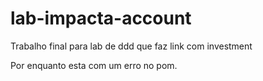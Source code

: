 # lab-impacta-account
Trabalho final para lab de ddd que faz link com investment 

Por enquanto esta com um erro no pom.
